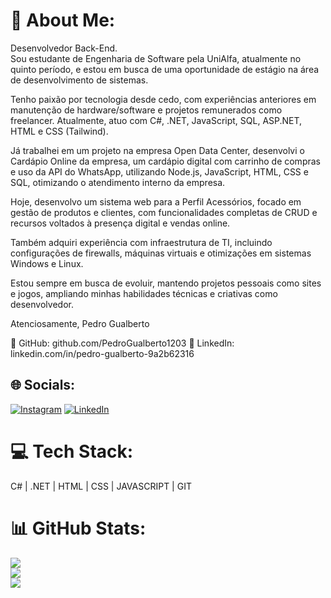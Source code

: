 # 💫 About Me:
Desenvolvedor Back-End.<br>Sou estudante de Engenharia de Software pela UniAlfa, atualmente no quinto período, e estou em busca de uma oportunidade de estágio na área de desenvolvimento de sistemas.

Tenho paixão por tecnologia desde cedo, com experiências anteriores em manutenção de hardware/software e projetos remunerados como freelancer. Atualmente, atuo com C#, .NET, JavaScript, SQL, ASP.NET, HTML e CSS (Tailwind).

Já trabalhei em um projeto na empresa Open Data Center, desenvolvi o Cardápio Online da empresa, um cardápio digital com carrinho de compras e uso da API do WhatsApp, utilizando Node.js, JavaScript, HTML, CSS e SQL, otimizando o atendimento interno da empresa.

Hoje, desenvolvo um sistema web para a Perfil Acessórios, focado em gestão de produtos e clientes, com funcionalidades completas de CRUD e recursos voltados à presença digital e vendas online.

Também adquiri experiência com infraestrutura de TI, incluindo configurações de firewalls, máquinas virtuais e otimizações em sistemas Windows e Linux.

Estou sempre em busca de evoluir, mantendo projetos pessoais como sites e jogos, ampliando minhas habilidades técnicas e criativas como desenvolvedor.

Atenciosamente,
Pedro Gualberto

🔗 GitHub: github.com/PedroGualberto1203
🔗 LinkedIn: linkedin.com/in/pedro-gualberto-9a2b62316<br>


## 🌐 Socials:
[![Instagram](https://img.shields.io/badge/Instagram-%23E4405F.svg?logo=Instagram&logoColor=white)](https://instagram.com/pedro_gsgl) [![LinkedIn](https://img.shields.io/badge/LinkedIn-%230077B5.svg?logo=linkedin&logoColor=white)](https://www.linkedin.com/in/pedro-gualberto-9a2b62316/)

# 💻 Tech Stack:
C# | .NET | HTML | CSS | JAVASCRIPT | GIT
# 📊 GitHub Stats:
![](https://github-readme-stats.vercel.app/api?username=PedroGualberto1203&theme=neon&hide_border=false&include_all_commits=false&count_private=false)<br/>
![](https://github-readme-streak-stats.herokuapp.com/?user=PedroGualberto1203&theme=neon&hide_border=false)<br/>
![](https://github-readme-stats.vercel.app/api/top-langs/?username=PedroGualberto1203&theme=neon&hide_border=false&include_all_commits=false&count_private=false&layout=compact)

<!-- Proudly created with GPRM ( https://gprm.itsvg.in ) -->
